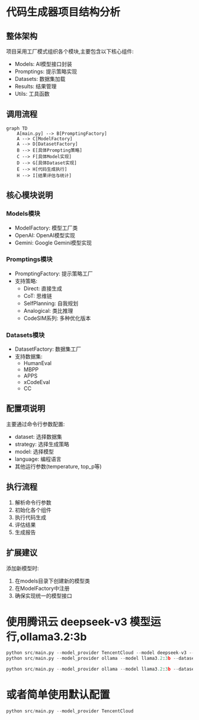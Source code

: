 # 代码生成器项目结构分析

## 整体架构

项目采用工厂模式组织各个模块,主要包含以下核心组件:

- Models: AI模型接口封装
- Promptings: 提示策略实现 
- Datasets: 数据集加载
- Results: 结果管理
- Utils: 工具函数

## 调用流程

```mermaid
graph TD
    A[main.py] --> B[PromptingFactory]
    A --> C[ModelFactory] 
    A --> D[DatasetFactory]
    B --> E[具体Prompting策略]
    C --> F[具体Model实现]
    D --> G[具体Dataset实现]
    E --> H[代码生成执行]
    H --> I[结果评估与统计]
```

## 核心模块说明

### Models模块
- ModelFactory: 模型工厂类
- OpenAI: OpenAI模型实现
- Gemini: Google Gemini模型实现

### Promptings模块 
- PromptingFactory: 提示策略工厂
- 支持策略:
  - Direct: 直接生成
  - CoT: 思维链
  - SelfPlanning: 自我规划
  - Analogical: 类比推理
  - CodeSIM系列: 多种优化版本

### Datasets模块
- DatasetFactory: 数据集工厂
- 支持数据集:
  - HumanEval
  - MBPP
  - APPS
  - xCodeEval 
  - CC

## 配置项说明

主要通过命令行参数配置:

- dataset: 选择数据集
- strategy: 选择生成策略
- model: 选择模型
- language: 编程语言
- 其他运行参数(temperature, top_p等)

## 执行流程

1. 解析命令行参数
2. 初始化各个组件
3. 执行代码生成
4. 评估结果
5. 生成报告

## 扩展建议

添加新模型时:

1. 在models目录下创建新的模型类
2. 在ModelFactory中注册
3. 确保实现统一的模型接口


# 使用腾讯云 deepseek-v3 模型运行,ollama3.2:3b

```python
python src/main.py --model_provider TencentCloud --model deepseek-v3 --dataset HumanEval --strategy Direct
python src/main.py --model_provider ollama --model llama3.2:3b --dataset HumanEval --strategy Direct

python src/main.py --model_provider ollama --model llama3.2:3b --dataset HumanEval --strategy CodeSIM
```


# 或者简单使用默认配置

```python
python src/main.py --model_provider TencentCloud
```

